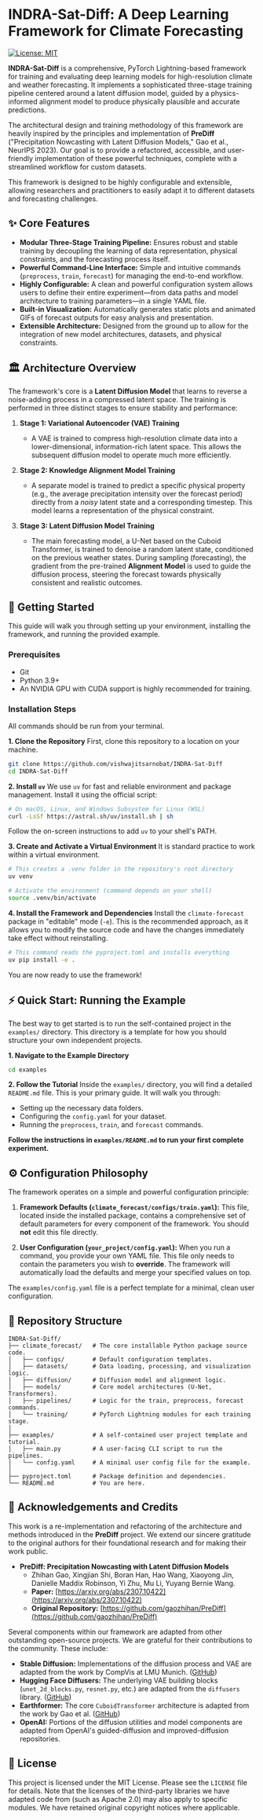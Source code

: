 # INDRA-Sat-Diff: A Deep Learning Framework for Climate Forecasting

[![License: MIT](https://img.shields.io/badge/License-MIT-yellow.svg)](https://opensource.org/licenses/MIT)

**INDRA-Sat-Diff** is a comprehensive, PyTorch Lightning-based framework for training and evaluating deep learning models for high-resolution climate and weather forecasting. It implements a sophisticated three-stage training pipeline centered around a latent diffusion model, guided by a physics-informed alignment model to produce physically plausible and accurate predictions.

The architectural design and training methodology of this framework are heavily inspired by the principles and implementation of **PreDiff** ("Precipitation Nowcasting with Latent Diffusion Models," Gao et al., NeurIPS 2023). Our goal is to provide a refactored, accessible, and user-friendly implementation of these powerful techniques, complete with a streamlined workflow for custom datasets.

This framework is designed to be highly configurable and extensible, allowing researchers and practitioners to easily adapt it to different datasets and forecasting challenges.

## ✨ Core Features

*   **Modular Three-Stage Training Pipeline:** Ensures robust and stable training by decoupling the learning of data representation, physical constraints, and the forecasting process itself.
*   **Powerful Command-Line Interface:** Simple and intuitive commands (`preprocess`, `train`, `forecast`) for managing the end-to-end workflow.
*   **Highly Configurable:** A clean and powerful configuration system allows users to define their entire experiment—from data paths and model architecture to training parameters—in a single YAML file.
*   **Built-in Visualization:** Automatically generates static plots and animated GIFs of forecast outputs for easy analysis and presentation.
*   **Extensible Architecture:** Designed from the ground up to allow for the integration of new model architectures, datasets, and physical constraints.

## 🏛️ Architecture Overview

The framework's core is a **Latent Diffusion Model** that learns to reverse a noise-adding process in a compressed latent space. The training is performed in three distinct stages to ensure stability and performance:

1.  **Stage 1: Variational Autoencoder (VAE) Training**
    *   A VAE is trained to compress high-resolution climate data into a lower-dimensional, information-rich latent space. This allows the subsequent diffusion model to operate much more efficiently.

2.  **Stage 2: Knowledge Alignment Model Training**
    *   A separate model is trained to predict a specific physical property (e.g., the average precipitation intensity over the forecast period) directly from a *noisy* latent state and a corresponding timestep. This model learns a representation of the physical constraint.

3.  **Stage 3: Latent Diffusion Model Training**
    *   The main forecasting model, a U-Net based on the Cuboid Transformer, is trained to denoise a random latent state, conditioned on the previous weather states. During sampling (forecasting), the gradient from the pre-trained **Alignment Model** is used to guide the diffusion process, steering the forecast towards physically consistent and realistic outcomes.

## 🚀 Getting Started

This guide will walk you through setting up your environment, installing the framework, and running the provided example.

### Prerequisites

*   Git
*   Python 3.9+
*   An NVIDIA GPU with CUDA support is highly recommended for training.

### Installation Steps

All commands should be run from your terminal.

**1. Clone the Repository**
First, clone this repository to a location on your machine.

```bash
git clone https://github.com/vishwajitsarnobat/INDRA-Sat-Diff
cd INDRA-Sat-Diff
```

**2. Install `uv`**
We use `uv` for fast and reliable environment and package management. Install it using the official script:

```bash
# On macOS, Linux, and Windows Subsystem for Linux (WSL)
curl -LsSf https://astral.sh/uv/install.sh | sh
```
Follow the on-screen instructions to add `uv` to your shell's PATH.

**3. Create and Activate a Virtual Environment**
It is standard practice to work within a virtual environment.

```bash
# This creates a .venv folder in the repository's root directory
uv venv

# Activate the environment (command depends on your shell)
source .venv/bin/activate
```

**4. Install the Framework and Dependencies**
Install the `climate-forecast` package in "editable" mode (`-e`). This is the recommended approach, as it allows you to modify the source code and have the changes immediately take effect without reinstalling.

```bash
# This command reads the pyproject.toml and installs everything
uv pip install -e .
```
You are now ready to use the framework!

## ⚡ Quick Start: Running the Example

The best way to get started is to run the self-contained project in the `examples/` directory. This directory is a template for how you should structure your own independent projects.

**1. Navigate to the Example Directory**
```bash
cd examples
```

**2. Follow the Tutorial**
Inside the `examples/` directory, you will find a detailed `README.md` file. This is your primary guide. It will walk you through:
*   Setting up the necessary data folders.
*   Configuring the `config.yaml` for your dataset.
*   Running the `preprocess`, `train`, and `forecast` commands.

**Follow the instructions in `examples/README.md` to run your first complete experiment.**

## ⚙️ Configuration Philosophy

The framework operates on a simple and powerful configuration principle:

1.  **Framework Defaults (`climate_forecast/configs/train.yaml`):** This file, located inside the installed package, contains a comprehensive set of default parameters for every component of the framework. You should **not** edit this file directly.

2.  **User Configuration (`your_project/config.yaml`):** When you run a command, you provide your own YAML file. This file only needs to contain the parameters you wish to **override**. The framework will automatically load the defaults and merge your specified values on top.

The `examples/config.yaml` file is a perfect template for a minimal, clean user configuration.

## 📁 Repository Structure

```
INDRA-Sat-Diff/
├── climate_forecast/   # The core installable Python package source code.
│   ├── configs/        # Default configuration templates.
│   ├── datasets/       # Data loading, processing, and visualization logic.
│   ├── diffusion/      # Diffusion model and alignment logic.
│   ├── models/         # Core model architectures (U-Net, Transformers).
│   ├── pipelines/      # Logic for the train, preprocess, forecast commands.
│   └── training/       # PyTorch Lightning modules for each training stage.
│
├── examples/           # A self-contained user project template and tutorial.
│   ├── main.py         # A user-facing CLI script to run the pipelines.
│   └── config.yaml     # A minimal user config file for the example.
│
├── pyproject.toml      # Package definition and dependencies.
└── README.md           # You are here.
```

## 📄 Acknowledgements and Credits

This work is a re-implementation and refactoring of the architecture and methods introduced in the **PreDiff** project. We extend our sincere gratitude to the original authors for their foundational research and for making their work public.

*   **PreDiff: Precipitation Nowcasting with Latent Diffusion Models**
    *   Zhihan Gao, Xingjian Shi, Boran Han, Hao Wang, Xiaoyong Jin, Danielle Maddix Robinson, Yi Zhu, Mu Li, Yuyang Bernie Wang.
    *   **Paper:** [https://arxiv.org/abs/2307.10422](https://arxiv.org/abs/2307.10422)
    *   **Original Repository:** [https://github.com/gaozhihan/PreDiff](https://github.com/gaozhihan/PreDiff)

Several components within our framework are adapted from other outstanding open-source projects. We are grateful for their contributions to the community. These include:
*   **Stable Diffusion:** Implementations of the diffusion process and VAE are adapted from the work by CompVis at LMU Munich. ([GitHub](https://github.com/CompVis/stable-diffusion))
*   **Hugging Face Diffusers:** The underlying VAE building blocks (`unet_2d_blocks.py`, `resnet.py`, etc.) are adapted from the `diffusers` library. ([GitHub](https://github.com/huggingface/diffusers))
*   **Earthformer:** The core `CuboidTransformer` architecture is adapted from the work by Gao et al. ([GitHub](https://github.com/amazon-science/earth-forecasting-transformer))
*   **OpenAI:** Portions of the diffusion utilities and model components are adapted from OpenAI's guided-diffusion and improved-diffusion repositories.

## 📜 License

This project is licensed under the MIT License. Please see the `LICENSE` file for details. Note that the licenses of the third-party libraries we have adapted code from (such as Apache 2.0) may also apply to specific modules. We have retained original copyright notices where applicable.